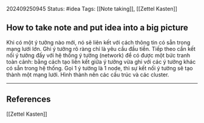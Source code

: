202409250945
Status: #idea
Tags: [[Note taking]], [[Zettel Kasten]]
## How to take note and put idea into a big picture

Khi có một ý tưởng nào mới, nó sẽ liên kết với cách thông tin có sẵn trong mạng lưới lớn.
Ghi ý tưởng rõ ràng chỉ là yêu cầu đầu tiền.
Tiếp theo cần kết nối ý tưởng đấy với hệ thống ý tưởng (network) để có được một bức tranh toàn cảnh: bằng cách tạo liên kết giữa ý tưởng vừa ghi với các ý tưởng khác có sẵn trong hệ thống.
Gọi 1 ý tưởng là 1 node, thì sự kết nối ý tưởng sẽ tạo thành một mạng lưới. Hình thành nên các cấu trúc và các cluster.

---
## References
[[Zettel Kasten]]
